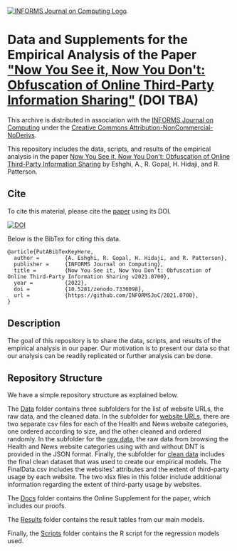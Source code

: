 [![INFORMS Journal on Computing Logo](https://INFORMSJoC.github.io/logos/INFORMS_Journal_on_Computing_Header.jpg)](https://pubsonline.informs.org/journal/ijoc)

# Data and Supplements for the Empirical Analysis of the Paper ["Now You See it, Now You Don't: Obfuscation of Online Third-Party Information Sharing"](https://doi.org/) (DOI TBA)

This archive is distributed in association with the [INFORMS Journal on Computing](https://pubsonline.informs.org/journal/ijoc) under the [Creative Commons Attribution-NonCommercial-NoDerivs](LICENSE).

This repository includes the data, scripts, and results of the empirical analysis in the paper
[Now You See it, Now You Don't: Obfuscation of Online Third-Party Information Sharing](https://doi.org/) by Eshghi, A., R. Gopal, H. Hidaji, and R. Patterson.


## Cite
To cite this material, please cite the [paper](https://doi.org/) using its DOI.

[![DOI](https://zenodo.org/badge/563106460.svg)](https://zenodo.org/badge/latestdoi/563106460)

Below is the BibTex for citing this data.

```
@article{PutABibTexKeyHere,
  author =        {A. Eshghi, R. Gopal, H. Hidaji, and R. Patterson},
  publisher =     {INFORMS Journal on Computing},
  title =         {Now You See it, Now You Don’t: Obfuscation of Online Third-Party Information Sharing v2021.0700},
  year =          {2022},
  doi =           {10.5281/zenodo.7336098},
  url =           {https://github.com/INFORMSJoC/2021.0700},
}  
```


## Description

The goal of this repository is to share the data, scripts, and results of the empirical analysis in our paper. Our motivation is to present our data so that our analysis can be readily replicated or further analysis can be done.

## Repository Structure
We have a simple repository structure as explained below.

The [Data](Data) folder contains three subfolders for the list of website URLs, the raw data, and the cleaned data. In the subfolder for [website URLs](Data/Websites_URLs), there are two separate csv files for each of the Health and News website categories, one ordered according to size, and the other cleaned and ordered randomly. In the subfolder for the [raw data](Data/Raw_Data), the raw data from browsing the Health and News website categories using with and without DNT is provided in the JSON format. Finally, the subfolder for [clean data](Data/Clean_Data) includes the final clean dataset that was used to create our empirical models. The FinalData.csv includes the websites' attributes and the extent of third-party usage by each website. The two xlsx files in this folder include additional information regarding the extent of third-party usage by websites.

The [Docs](Docs) folder contains the Online Supplement for the paper, which includes our proofs.

The [Results](Results) folder contains the result tables from our main models.

Finally, the [Scripts](Scripts) folder contains the R script for the regression models used.
